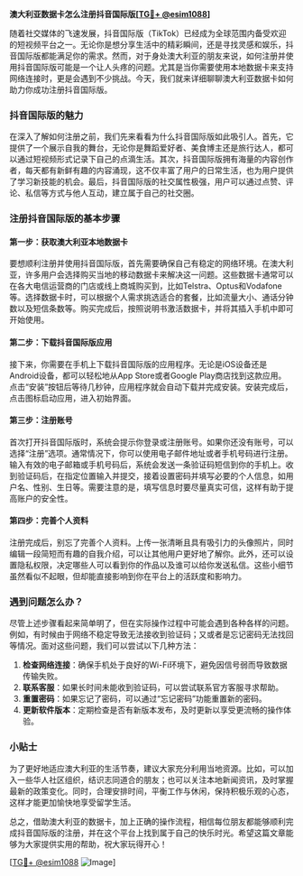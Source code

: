 **澳大利亚数据卡怎么注册抖音国际版[[TG💪+ @esim1088](https://t.me/s/esim1088)]**

随着社交媒体的飞速发展，抖音国际版（TikTok）已经成为全球范围内备受欢迎的短视频平台之一。无论你是想分享生活中的精彩瞬间，还是寻找灵感和娱乐，抖音国际版都能满足你的需求。然而，对于身处澳大利亚的朋友来说，如何注册并使用抖音国际版可能是一个让人头疼的问题。尤其是当你需要使用本地数据卡来支持网络连接时，更是会遇到不少挑战。今天，我们就来详细聊聊澳大利亚数据卡如何助力你成功注册抖音国际版。

### 抖音国际版的魅力

在深入了解如何注册之前，我们先来看看为什么抖音国际版如此吸引人。首先，它提供了一个展示自我的舞台，无论你是舞蹈爱好者、美食博主还是旅行达人，都可以通过短视频形式记录下自己的点滴生活。其次，抖音国际版拥有海量的内容创作者，每天都有新鲜有趣的内容涌现，这不仅丰富了用户的日常生活，也为用户提供了学习新技能的机会。最后，抖音国际版的社交属性极强，用户可以通过点赞、评论、私信等方式与他人互动，建立属于自己的社交圈。

### 注册抖音国际版的基本步骤

#### 第一步：获取澳大利亚本地数据卡

要想顺利注册并使用抖音国际版，首先需要确保自己有稳定的网络环境。在澳大利亚，许多用户会选择购买当地的移动数据卡来解决这一问题。这些数据卡通常可以在各大电信运营商的门店或线上商城购买到，比如Telstra、Optus和Vodafone等。选择数据卡时，可以根据个人需求挑选适合的套餐，比如流量大小、通话分钟数以及短信条数等。购买完成后，按照说明书激活数据卡，并将其插入手机中即可开始使用。

#### 第二步：下载抖音国际版应用

接下来，你需要在手机上下载抖音国际版的应用程序。无论是iOS设备还是Android设备，都可以轻松地从App Store或者Google Play商店找到这款应用。点击“安装”按钮后等待几秒钟，应用程序就会自动下载并完成安装。安装完成后，点击图标启动应用，进入初始界面。

#### 第三步：注册账号

首次打开抖音国际版时，系统会提示你登录或注册账号。如果你还没有账号，可以选择“注册”选项。通常情况下，你可以使用电子邮件地址或者手机号码进行注册。输入有效的电子邮箱或手机号码后，系统会发送一条验证码短信到你的手机上。收到验证码后，在指定位置输入并提交，接着设置密码并填写必要的个人信息，如用户名、性别、生日等。需要注意的是，填写信息时要尽量真实可信，这样有助于提高账户的安全性。

#### 第四步：完善个人资料

注册完成后，别忘了完善个人资料。上传一张清晰且具有吸引力的头像照片，同时编辑一段简短而有趣的自我介绍，可以让其他用户更好地了解你。此外，还可以设置隐私权限，决定哪些人可以看到你的作品以及谁可以给你发送私信。这些小细节虽然看似不起眼，但却能直接影响到你在平台上的活跃度和影响力。

### 遇到问题怎么办？

尽管上述步骤看起来简单明了，但在实际操作过程中可能会遇到各种各样的问题。例如，有时候由于网络不稳定导致无法接收到验证码；又或者是忘记密码无法找回等情况。面对这些问题，我们可以尝试以下几种方法：

1. **检查网络连接**：确保手机处于良好的Wi-Fi环境下，避免因信号弱而导致数据传输失败。
2. **联系客服**：如果长时间未能收到验证码，可以尝试联系官方客服寻求帮助。
3. **重置密码**：如果忘记了密码，可以通过“忘记密码”功能重置新的密码。
4. **更新软件版本**：定期检查是否有新版本发布，及时更新以享受更流畅的操作体验。

### 小贴士

为了更好地适应澳大利亚的生活节奏，建议大家充分利用当地资源。比如，可以加入一些华人社区组织，结识志同道合的朋友；也可以关注本地新闻资讯，及时掌握最新的政策变化。同时，合理安排时间，平衡工作与休闲，保持积极乐观的心态，这样才能更加愉快地享受留学生活。

总之，借助澳大利亚的数据卡，加上正确的操作流程，相信每位朋友都能够顺利完成抖音国际版的注册，并在这个平台上找到属于自己的快乐时光。希望这篇文章能够为大家提供实用的帮助，祝大家玩得开心！

[[TG💪+ @esim1088](https://t.me/s/esim1088) ![Image](https://i.postimg.cc/4NQfJmqS/Snipaste-2025-05-13-00-14-12.png)]